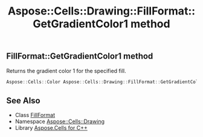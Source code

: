 ﻿---
title: Aspose::Cells::Drawing::FillFormat::GetGradientColor1 method
linktitle: GetGradientColor1
second_title: Aspose.Cells for C++ API Reference
description: 'Aspose::Cells::Drawing::FillFormat::GetGradientColor1 method. Returns the gradient color 1 for the specified fill in C++.'
type: docs
weight: 1600
url: /cpp/aspose.cells.drawing/fillformat/getgradientcolor1/
---
## FillFormat::GetGradientColor1 method


Returns the gradient color 1 for the specified fill.

```cpp
Aspose::Cells::Color Aspose::Cells::Drawing::FillFormat::GetGradientColor1()
```

## See Also

* Class [FillFormat](../)
* Namespace [Aspose::Cells::Drawing](../../)
* Library [Aspose.Cells for C++](../../../)
